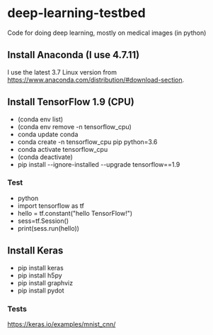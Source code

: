 # deep-learning-testbed

Code for doing deep learning, mostly on medical images (in python) 

## Install Anaconda (I use 4.7.11)
I use the latest 3.7 Linux version from https://www.anaconda.com/distribution/#download-section.

## Install TensorFlow 1.9 (CPU)
* (conda env list)
* (conda env remove -n tensorflow_cpu)
* conda update conda
* conda create -n tensorflow_cpu pip python=3.6
* conda activate tensorflow_cpu
* (conda deactivate)
* pip install --ignore-installed --upgrade tensorflow==1.9

### Test
* python
* import tensorflow as tf
* hello = tf.constant("hello TensorFlow!")
* sess=tf.Session() 
* print(sess.run(hello))

## Install Keras
* pip install keras
* pip install h5py
* pip install graphviz
* pip install pydot

### Tests
https://keras.io/examples/mnist_cnn/
